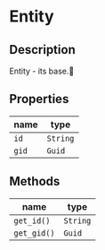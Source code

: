 # Entity

## Description

Entity - its base.🍉

## Properties
| name  | type     |
|-------|----------|
| `id`  | `String` |
| `gid` | `Guid`   |

## Methods
| name        | type     |
|-------------|----------|
| `get_id()`  | `String` |
| `get_gid()` | `Guid`   |